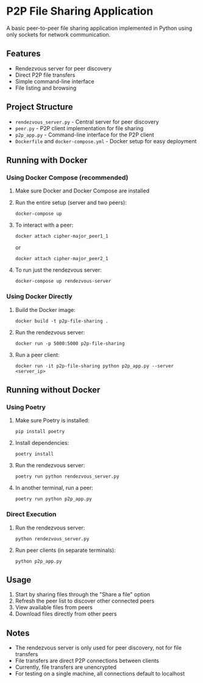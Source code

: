 # P2P File Sharing Application

A basic peer-to-peer file sharing application implemented in Python using only sockets for network communication.

## Features

-   Rendezvous server for peer discovery
-   Direct P2P file transfers
-   Simple command-line interface
-   File listing and browsing

## Project Structure

-   `rendezvous_server.py` - Central server for peer discovery
-   `peer.py` - P2P client implementation for file sharing
-   `p2p_app.py` - Command-line interface for the P2P client
-   `Dockerfile` and `docker-compose.yml` - Docker setup for easy deployment

## Running with Docker

### Using Docker Compose (recommended)

1. Make sure Docker and Docker Compose are installed
2. Run the entire setup (server and two peers):

    ```
    docker-compose up
    ```

3. To interact with a peer:

    ```
    docker attach cipher-major_peer1_1
    ```

    or

    ```
    docker attach cipher-major_peer2_1
    ```

4. To run just the rendezvous server:
    ```
    docker-compose up rendezvous-server
    ```

### Using Docker Directly

1. Build the Docker image:

    ```
    docker build -t p2p-file-sharing .
    ```

2. Run the rendezvous server:

    ```
    docker run -p 5000:5000 p2p-file-sharing
    ```

3. Run a peer client:
    ```
    docker run -it p2p-file-sharing python p2p_app.py --server <server_ip>
    ```

## Running without Docker

### Using Poetry

1. Make sure Poetry is installed:

    ```
    pip install poetry
    ```

2. Install dependencies:

    ```
    poetry install
    ```

3. Run the rendezvous server:

    ```
    poetry run python rendezvous_server.py
    ```

4. In another terminal, run a peer:
    ```
    poetry run python p2p_app.py
    ```

### Direct Execution

1. Run the rendezvous server:

    ```
    python rendezvous_server.py
    ```

2. Run peer clients (in separate terminals):
    ```
    python p2p_app.py
    ```

## Usage

1. Start by sharing files through the "Share a file" option
2. Refresh the peer list to discover other connected peers
3. View available files from peers
4. Download files directly from other peers

## Notes

-   The rendezvous server is only used for peer discovery, not for file transfers
-   File transfers are direct P2P connections between clients
-   Currently, file transfers are unencrypted
-   For testing on a single machine, all connections default to localhost
